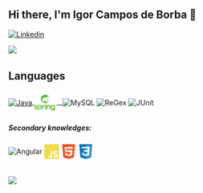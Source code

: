 ## Hi there, I'm Igor Campos de Borba 👋

  [![Linkedin](https://img.shields.io/badge/-LinkedIn-blue?style=flat&logo=Linkedin&logoColor=white)](https://www.linkedin.com/in/igor-campos-de-borba/)

<div>
  <img height="180em" src="https://github-readme-stats.vercel.app/api/top-langs/?username=igorcamposdeborba&layout=compact&langs_count=7&theme=nord&hide=c,c%2B%2B"/>
</div>

## Languages
<div style="display: inline_block">
  <a href="[https://github.com/igorcamposdeborba/JavaExercises](https://github.com/igorcamposdeborba?tab=repositories&q=&type=&language=java&sort=)">
    <img align="center" alt="Java" height="60" width="auto" src="https://cdn.icon-icons.com/icons2/2415/PNG/512/java_original_wordmark_logo_icon_146459.png">
  </a>
  <a href="[[https://github.com/igorcamposdeborba/JavaExercises](https://github.com/igorcamposdeborba/SpringBoot_Angular_site_adocaoPet)]">
  <img align="center" alt="SpringBoot" height="45" width="auto" src="https://github.com/devicons/devicon/blob/master/icons/spring/spring-original-wordmark.svg"> &nbsp
  </a>
  <img align="center" alt="MySQL" height="60" width="auto" src="https://cdn.icon-icons.com/icons2/2415/PNG/512/mysql_original_wordmark_logo_icon_146417.png">
  
  <img align="center" alt="ReGex" height="40" width="auto" src="https://upload.wikimedia.org/wikipedia/commons/thumb/d/d3/Toolbaricon_RegEx.svg/1920px-Toolbaricon_RegEx.svg.png?20140920212741">  
  <img align="center" alt="JUnit" height="25" width="auto" src="https://upload.wikimedia.org/wikipedia/commons/5/59/JUnit_5_Banner.png">

  ##### Secondary knowledges:
  <img align="center" alt="Angular" height="27" width="auto" src="https://brandslogos.com/wp-content/uploads/images/large/angular-logo-1.png"> 
  <img align="center" alt="JavaScript" height="30" width="auto" src="https://raw.githubusercontent.com/devicons/devicon/master/icons/javascript/javascript-plain.svg">
  <img align="center" alt="HTML" height="30" width="auto" src="https://raw.githubusercontent.com/devicons/devicon/master/icons/html5/html5-original.svg">
  <img align="center" alt="CSS" height="30" width="auto" src="https://raw.githubusercontent.com/devicons/devicon/master/icons/css3/css3-original.svg">
</div>
<br>
<br>
<img src="https://visitcount.itsvg.in/api?id=igorcamposdeborba&label=Profile%20Views&color=0&icon=0&pretty=false" />
